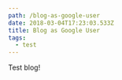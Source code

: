 ```yaml
---
path: /blog-as-google-user
date: 2018-03-04T17:23:03.533Z
title: Blog as Google User
tags:
  - test
---
```

Test blog!
